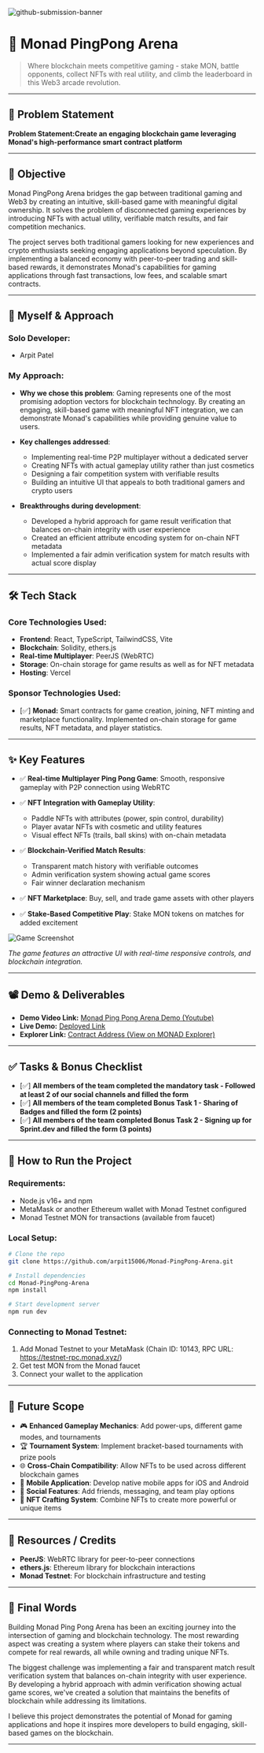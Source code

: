![github-submission-banner](https://github.com/user-attachments/assets/a1493b84-e4e2-456e-a791-ce35ee2bcf2f)

# 🚀 Monad PingPong Arena

> Where blockchain meets competitive gaming - stake MON, battle opponents, collect NFTs with real utility, and climb the leaderboard in this Web3 arcade revolution.

---

## 📌 Problem Statement

**Problem Statement:Create an engaging blockchain game leveraging Monad's high-performance smart contract platform**

---

## 🎯 Objective

Monad PingPong Arena bridges the gap between traditional gaming and Web3 by creating an intuitive, skill-based game with meaningful digital ownership. It solves the problem of disconnected gaming experiences by introducing NFTs with actual utility, verifiable match results, and fair competition mechanics.

The project serves both traditional gamers looking for new experiences and crypto enthusiasts seeking engaging applications beyond speculation. By implementing a balanced economy with peer-to-peer trading and skill-based rewards, it demonstrates Monad's capabilities for gaming applications through fast transactions, low fees, and scalable smart contracts.

---

## 🧠 Myself & Approach

### Solo Developer:
- Arpit Patel

### My Approach:
- **Why we chose this problem**: Gaming represents one of the most promising adoption vectors for blockchain technology. By creating an engaging, skill-based game with meaningful NFT integration, we can demonstrate Monad's capabilities while providing genuine value to users.

- **Key challenges addressed**:
  - Implementing real-time P2P multiplayer without a dedicated server
  - Creating NFTs with actual gameplay utility rather than just cosmetics
  - Designing a fair competition system with verifiable results
  - Building an intuitive UI that appeals to both traditional gamers and crypto users

- **Breakthroughs during development**:
  - Developed a hybrid approach for game result verification that balances on-chain integrity with user experience
  - Created an efficient attribute encoding system for on-chain NFT metadata
  - Implemented a fair admin verification system for match results with actual score display

---

## 🛠️ Tech Stack

### Core Technologies Used:
- **Frontend**: React, TypeScript, TailwindCSS, Vite
- **Blockchain**: Solidity, ethers.js
- **Real-time Multiplayer**: PeerJS (WebRTC)
- **Storage**: On-chain storage for game results as well as for NFT metadata
- **Hosting**: Vercel

### Sponsor Technologies Used:
- [✅] **Monad:** Smart contracts for game creation, joining, NFT minting and marketplace functionality. Implemented on-chain storage for game results, NFT metadata, and player statistics.

---

## ✨ Key Features

- ✅ **Real-time Multiplayer Ping Pong Game**: Smooth, responsive gameplay with P2P connection using WebRTC

- ✅ **NFT Integration with Gameplay Utility**:
  - Paddle NFTs with attributes (power, spin control, durability)
  - Player avatar NFTs with cosmetic and utility features
  - Visual effect NFTs (trails, ball skins) with on-chain metadata

- ✅ **Blockchain-Verified Match Results**:
  - Transparent match history with verifiable outcomes
  - Admin verification system showing actual game scores
  - Fair winner declaration mechanism

- ✅ **NFT Marketplace**: Buy, sell, and trade game assets with other players

- ✅ **Stake-Based Competitive Play**: Stake MON tokens on matches for added excitement

![Game Screenshot](public/mainimg.jpg)

*The game features an attractive UI with real-time responsive controls, and blockchain integration.*

---

## 📽️ Demo & Deliverables

- **Demo Video Link:** [Monad Ping Pong Arena Demo (Youtube)](https://youtu.be/CEihnOZ1iQM)
- **Live Demo:** [Deployed Link](https://monad-pingpong-arena.vercel.app)
- **Explorer Link:** [Contract Address (View on MONAD Explorer)](https://testnet.monadexplorer.com/address/0x88282cc7c75c3726c7e09e73954dc34bff8731dc)
---

## ✅ Tasks & Bonus Checklist

- [✅] **All members of the team completed the mandatory task - Followed at least 2 of our social channels and filled the form**
- [✅] **All members of the team completed Bonus Task 1 - Sharing of Badges and filled the form (2 points)**
- [✅] **All members of the team completed Bonus Task 2 - Signing up for Sprint.dev and filled the form (3 points)**

---

## 🧪 How to Run the Project

### Requirements:
- Node.js v16+ and npm
- MetaMask or another Ethereum wallet with Monad Testnet configured
- Monad Testnet MON for transactions (available from faucet)

### Local Setup:
```bash
# Clone the repo
git clone https://github.com/arpit15006/Monad-PingPong-Arena.git

# Install dependencies
cd Monad-PingPong-Arena
npm install

# Start development server
npm run dev
```

### Connecting to Monad Testnet:
1. Add Monad Testnet to your MetaMask (Chain ID: 10143, RPC URL: https://testnet-rpc.monad.xyz/)
2. Get test MON from the Monad faucet
3. Connect your wallet to the application

---

## 🧬 Future Scope

- 🎮 **Enhanced Gameplay Mechanics**: Add power-ups, different game modes, and tournaments
- 🏆 **Tournament System**: Implement bracket-based tournaments with prize pools
- 🌐 **Cross-Chain Compatibility**: Allow NFTs to be used across different blockchain games
- 📱 **Mobile Application**: Develop native mobile apps for iOS and Android
- 🤝 **Social Features**: Add friends, messaging, and team play options
- 🔄 **NFT Crafting System**: Combine NFTs to create more powerful or unique items

---

## 📎 Resources / Credits

- **PeerJS**: WebRTC library for peer-to-peer connections
- **ethers.js**: Ethereum library for blockchain interactions
- **Monad Testnet**: For blockchain infrastructure and testing

---

## 🏁 Final Words

Building Monad Ping Pong Arena has been an exciting journey into the intersection of gaming and blockchain technology. The most rewarding aspect was creating a system where players can stake their tokens and compete for real rewards, all while owning and trading unique NFTs.

The biggest challenge was implementing a fair and transparent match result verification system that balances on-chain integrity with user experience. By developing a hybrid approach with admin verification showing actual game scores, we've created a solution that maintains the benefits of blockchain while addressing its limitations.

I believe this project demonstrates the potential of Monad for gaming applications and hope it inspires more developers to build engaging, skill-based games on the blockchain.

---

